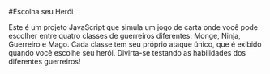 #Escolha seu Herói

Este é um projeto JavaScript que simula um jogo de carta onde você pode escolher entre quatro classes de guerreiros diferentes: Monge, Ninja, Guerreiro e Mago. 
Cada classe tem seu próprio ataque único, que é exibido quando você escolhe seu herói. Divirta-se testando as habilidades dos diferentes guerreiros!

